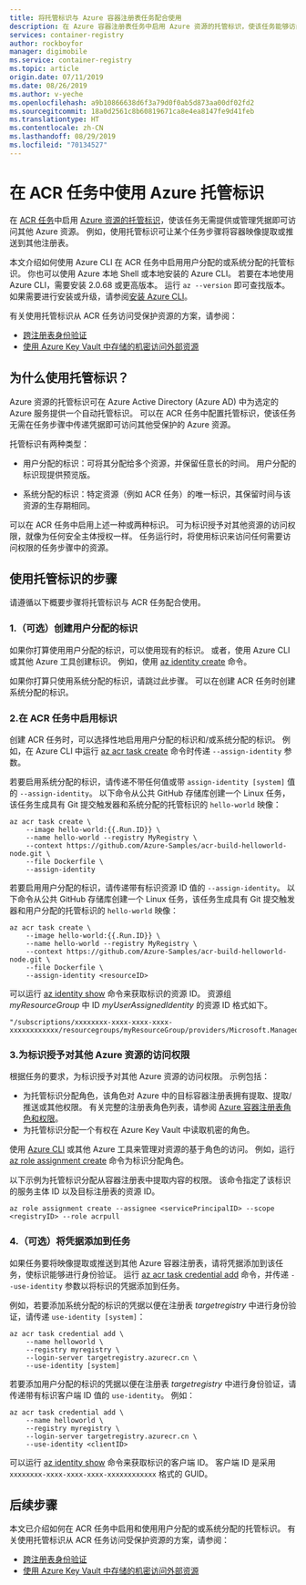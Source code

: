 ```yaml
---
title: 将托管标识与 Azure 容器注册表任务配合使用
description: 在 Azure 容器注册表任务中启用 Azure 资源的托管标识，使该任务能够访问其他 Azure 资源（包括其他专用容器注册表）。
services: container-registry
author: rockboyfor
manager: digimobile
ms.service: container-registry
ms.topic: article
origin.date: 07/11/2019
ms.date: 08/26/2019
ms.author: v-yeche
ms.openlocfilehash: a9b10866638d6f3a79d0f0ab5d873aa00df02fd2
ms.sourcegitcommit: 18a0d2561c8b60819671ca8e4ea8147fe9d41feb
ms.translationtype: HT
ms.contentlocale: zh-CN
ms.lasthandoff: 08/29/2019
ms.locfileid: "70134527"
---
```

<!--Verify successfully-->
# <a name="use-an-azure-managed-identity-in-acr-tasks"></a>在 ACR 任务中使用 Azure 托管标识 

在 [ACR 任务](container-registry-tasks-overview.md)中启用 [Azure 资源的托管标识](../active-directory/managed-identities-azure-resources/overview.md)，使该任务无需提供或管理凭据即可访问其他 Azure 资源。 例如，使用托管标识可让某个任务步骤将容器映像提取或推送到其他注册表。

本文介绍如何使用 Azure CLI 在 ACR 任务中启用用户分配的或系统分配的托管标识。 你也可以使用 Azure 本地 Shell 或本地安装的 Azure CLI。 若要在本地使用 Azure CLI，需要安装 2.0.68 或更高版本。 运行 `az --version` 即可查找版本。 如果需要进行安装或升级，请参阅[安装 Azure CLI][azure-cli-install]。

有关使用托管标识从 ACR 任务访问受保护资源的方案，请参阅：

* [跨注册表身份验证](container-registry-tasks-cross-registry-authentication.md)
* [使用 Azure Key Vault 中存储的机密访问外部资源](container-registry-tasks-authentication-key-vault.md)

## <a name="why-use-a-managed-identity"></a>为什么使用托管标识？

Azure 资源的托管标识可在 Azure Active Directory (Azure AD) 中为选定的 Azure 服务提供一个自动托管标识。 可以在 ACR 任务中配置托管标识，使该任务无需在任务步骤中传递凭据即可访问其他受保护的 Azure 资源。

托管标识有两种类型：

* 用户分配的标识：可将其分配给多个资源，并保留任意长的时间。  用户分配的标识现提供预览版。

* 系统分配的标识：特定资源（例如 ACR 任务）的唯一标识，其保留时间与该资源的生存期相同。 

可以在 ACR 任务中启用上述一种或两种标识。 可为标识授予对其他资源的访问权限，就像为任何安全主体授权一样。 任务运行时，将使用标识来访问任何需要访问权限的任务步骤中的资源。

## <a name="steps-to-use-a-managed-identity"></a>使用托管标识的步骤

请遵循以下概要步骤将托管标识与 ACR 任务配合使用。

### <a name="1-optional-create-a-user-assigned-identity"></a>1.（可选）创建用户分配的标识

如果你打算使用用户分配的标识，可以使用现有的标识。 或者，使用 Azure CLI 或其他 Azure 工具创建标识。 例如，使用 [az identity create][az-identity-create] 命令。 

如果你打算只使用系统分配的标识，请跳过此步骤。 可以在创建 ACR 任务时创建系统分配的标识。

### <a name="2-enable-identity-on-an-acr-task"></a>2.在 ACR 任务中启用标识

创建 ACR 任务时，可以选择性地启用用户分配的标识和/或系统分配的标识。 例如，在 Azure CLI 中运行 [az acr task create][az-acr-task-create] 命令时传递 `--assign-identity` 参数。

若要启用系统分配的标识，请传递不带任何值或带 `assign-identity [system]` 值的 `--assign-identity`。 以下命令从公共 GitHub 存储库创建一个 Linux 任务，该任务生成具有 Git 提交触发器和系统分配的托管标识的 `hello-world` 映像：

```azurecli
az acr task create \
    --image hello-world:{{.Run.ID}} \
    --name hello-world --registry MyRegistry \
    --context https://github.com/Azure-Samples/acr-build-helloworld-node.git \
    --file Dockerfile \
    --assign-identity
```

若要启用用户分配的标识，请传递带有标识资源 ID 值的 `--assign-identity`。  以下命令从公共 GitHub 存储库创建一个 Linux 任务，该任务生成具有 Git 提交触发器和用户分配的托管标识的 `hello-world` 映像：

```azurecli
az acr task create \
    --image hello-world:{{.Run.ID}} \
    --name hello-world --registry MyRegistry \
    --context https://github.com/Azure-Samples/acr-build-helloworld-node.git \
    --file Dockerfile \
    --assign-identity <resourceID>
```

可以运行 [az identity show][az-identity-show] 命令来获取标识的资源 ID。 资源组 *myResourceGroup* 中 ID *myUserAssignedIdentity* 的资源 ID 格式如下。 

```
"/subscriptions/xxxxxxxx-xxxx-xxxx-xxxx-xxxxxxxxxxxx/resourcegroups/myResourceGroup/providers/Microsoft.ManagedIdentity/userAssignedIdentities/myUserAssignedIdentity"
```

### <a name="3-grant-the-identity-permissions-to-access-other-azure-resources"></a>3.为标识授予对其他 Azure 资源的访问权限

根据任务的要求，为标识授予对其他 Azure 资源的访问权限。 示例包括：

* 为托管标识分配角色，该角色对 Azure 中的目标容器注册表拥有提取、提取/推送或其他权限。 有关完整的注册表角色列表，请参阅 [Azure 容器注册表角色和权限](container-registry-roles.md)。 
* 为托管标识分配一个有权在 Azure Key Vault 中读取机密的角色。

使用 [Azure CLI](../role-based-access-control/role-assignments-cli.md) 或其他 Azure 工具来管理对资源的基于角色的访问。 例如，运行 [az role assignment create][az-role-assignment-create] 命令为标识分配角色。 

以下示例为托管标识分配从容器注册表中提取内容的权限。 该命令指定了该标识的服务主体 ID 以及目标注册表的资源 ID。  

```azurecli
az role assignment create --assignee <servicePrincipalID> --scope <registryID> --role acrpull
```

### <a name="4-optional-add-credentials-to-the-task"></a>4.（可选）将凭据添加到任务

如果任务要将映像提取或推送到其他 Azure 容器注册表，请将凭据添加到该任务，使标识能够进行身份验证。 运行 [az acr task credential add][az-acr-task-credential-add] 命令，并传递 `--use-identity` 参数以将标识的凭据添加到任务。 

例如，若要添加系统分配的标识的凭据以便在注册表 *targetregistry* 中进行身份验证，请传递 `use-identity [system]`：

```azurecli
az acr task credential add \
    --name helloworld \
    --registry myregistry \
    --login-server targetregistry.azurecr.cn \
    --use-identity [system]
```

若要添加用户分配的标识的凭据以便在注册表 *targetregistry* 中进行身份验证，请传递带有标识客户端 ID 值的 `use-identity`。  例如：

```azurecli
az acr task credential add \
    --name helloworld \
    --registry myregistry \
    --login-server targetregistry.azurecr.cn \
    --use-identity <clientID>
```

可以运行 [az identity show][az-identity-show] 命令来获取标识的客户端 ID。 客户端 ID 是采用 `xxxxxxxx-xxxx-xxxx-xxxx-xxxxxxxxxxxx` 格式的 GUID。

## <a name="next-steps"></a>后续步骤

本文已介绍如何在 ACR 任务中启用和使用用户分配的或系统分配的托管标识。 有关使用托管标识从 ACR 任务访问受保护资源的方案，请参阅：

* [跨注册表身份验证](container-registry-tasks-cross-registry-authentication.md)
* [使用 Azure Key Vault 中存储的机密访问外部资源](container-registry-tasks-authentication-key-vault.md)

<!-- LINKS - Internal -->

[az-role-assignment-create]: https://docs.azure.cn/cli/role/assignment?view=azure-cli-latest#az-role-assignment-create
[az-identity-create]: https://docs.azure.cn/cli/identity?view=azure-cli-latest#az-identity-create
[az-identity-show]: https://docs.azure.cn/cli/identity?view=azure-cli-latest#az-identity-show
[az-acr-task-create]: https://docs.azure.cn/cli/acr/task?view=azure-cli-latest#az-acr-task-create
[az-acr-task-credential-add]: https://docs.azure.cn/cli/acr/task/credential?view=azure-cli-latest#az-acr-task-credential-add
[azure-cli-install]: https://docs.azure.cn/cli/install-azure-cli?view=azure-cli-latest